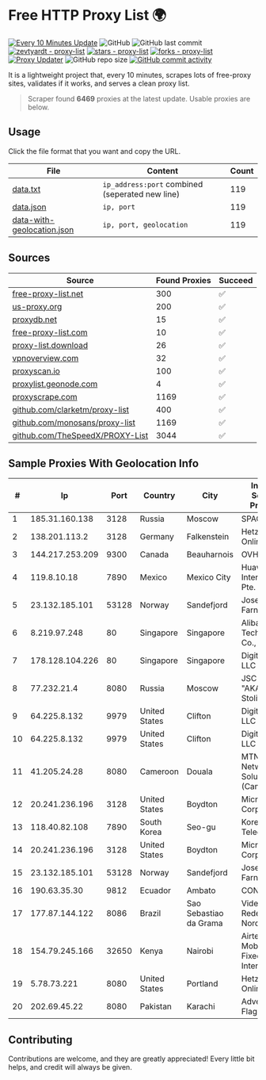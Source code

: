 
# Free HTTP Proxy List 🌍

[![Every 10 Minutes Update](https://github.com/mertguvencli/http-proxy-list/actions/workflows/main.yml/badge.svg?branch=main)](https://github.com/mertguvencli/http-proxy-list/actions/workflows/main.yml)
![GitHub](https://img.shields.io/github/license/mertguvencli/http-proxy-list)
![GitHub last commit](https://img.shields.io/github/last-commit/mertguvencli/http-proxy-list)
[![zevtyardt - proxy-list](https://img.shields.io/static/v1?label=zevtyardt&message=proxy-list&color=blue&logo=github)](https://github.com/zevtyardt/proxy-list "Go to GitHub repo")
[![stars - proxy-list](https://img.shields.io/github/stars/zevtyardt/proxy-list?style=social)](https://github.com/zevtyardt/proxy-list)
[![forks - proxy-list](https://img.shields.io/github/forks/zevtyardt/proxy-list?style=social)](https://github.com/zevtyardt/proxy-list)
[![Proxy Updater](https://github.com/zevtyardt/proxy-list/workflows/Proxy%20Updater/badge.svg)](https://github.com/zevtyardt/proxy-list/actions?query=workflow:"Proxy+Updater")
![GitHub repo size](https://img.shields.io/github/repo-size/zevtyardt/proxy-list)
[![GitHub commit activity](https://img.shields.io/github/commit-activity/m/zevtyardt/proxy-list?logo=commits)](https://github.com/zevtyardt/proxy-list/commits/main)

It is a lightweight project that, every 10 minutes, scrapes lots of free-proxy sites, validates if it works, and serves a clean proxy list.

> Scraper found **6469** proxies at the latest update. Usable proxies are below.

## Usage

Click the file format that you want and copy the URL.

|File|Content|Count|
|----|-------|-----|
|[data.txt](https://raw.githubusercontent.com/mertguvencli/http-proxy-list/main/proxy-list/data.txt)|`ip_address:port` combined (seperated new line)|119|
|[data.json](https://raw.githubusercontent.com/mertguvencli/http-proxy-list/main/proxy-list/data.json)|`ip, port`|119|
|[data-with-geolocation.json](https://raw.githubusercontent.com/mertguvencli/http-proxy-list/main/proxy-list/data-with-geolocation.json)|`ip, port, geolocation`|119|

## Sources

|Source|Found Proxies|Succeed|
|------|-------------|-------|
|[free-proxy-list.net](https://free-proxy-list.net)|300|✅|
|[us-proxy.org](https://www.us-proxy.org)|200|✅|
|[proxydb.net](http://proxydb.net)|15|✅|
|[free-proxy-list.com](https://free-proxy-list.com/?page=&port=&type%5B%5D=http&type%5B%5D=https&up_time=0&search=Search)|10|✅|
|[proxy-list.download](https://www.proxy-list.download/HTTP)|26|✅|
|[vpnoverview.com](https://vpnoverview.com/privacy/anonymous-browsing/free-proxy-servers)|32|✅|
|[proxyscan.io](https://www.proxyscan.io)|100|✅|
|[proxylist.geonode.com](https://proxylist.geonode.com/api/proxy-list?limit=300&page=1&sort_by=lastChecked&sort_type=desc&protocols=http,https)|4|✅|
|[proxyscrape.com](https://api.proxyscrape.com/v2/?request=displayproxies&protocol=http&timeout=10000&country=all&ssl=all&anonymity=all)|1169|✅|
|[github.com/clarketm/proxy-list](https://raw.githubusercontent.com/clarketm/proxy-list/master/proxy-list-raw.txt)|400|✅|
|[github.com/monosans/proxy-list](https://raw.githubusercontent.com/monosans/proxy-list/main/proxies/http.txt)|1169|✅|
|[github.com/TheSpeedX/PROXY-List](https://raw.githubusercontent.com/TheSpeedX/PROXY-List/master/http.txt)|3044|✅|


## Sample Proxies With Geolocation Info

|#|Ip|Port|Country|City|Internet Service Provider|
|-|--|----|-------|----|-------------------------|
|1|185.31.160.138|3128|Russia|Moscow|SPACENET|
|2|138.201.113.2|3128|Germany|Falkenstein|Hetzner Online GmbH|
|3|144.217.253.209|9300|Canada|Beauharnois|OVH SAS|
|4|119.8.10.18|7890|Mexico|Mexico City|Huawei International Pte. LTD|
|5|23.132.185.101|53128|Norway|Sandefjord|Joseph Farnell|
|6|8.219.97.248|80|Singapore|Singapore|Alibaba (US) Technology Co., Ltd.|
|7|178.128.104.226|80|Singapore|Singapore|DigitalOcean, LLC|
|8|77.232.21.4|8080|Russia|Moscow|JSC "AKADO-Stolitsa"|
|9|64.225.8.132|9979|United States|Clifton|DigitalOcean, LLC|
|10|64.225.8.132|9979|United States|Clifton|DigitalOcean, LLC|
|11|41.205.24.28|8080|Cameroon|Douala|MTN Network Solutions (Cameroon)|
|12|20.241.236.196|3128|United States|Boydton|Microsoft Corporation|
|13|118.40.82.108|7890|South Korea|Seo-gu|Korea Telecom|
|14|20.241.236.196|3128|United States|Boydton|Microsoft Corporation|
|15|23.132.185.101|53128|Norway|Sandefjord|Joseph Farnell|
|16|190.63.35.30|9812|Ecuador|Ambato|CONECEL|
|17|177.87.144.122|8086|Brazil|Sao Sebastiao da Grama|Videomar Rede Nordeste S/A|
|18|154.79.245.166|32650|Kenya|Nairobi|Airtel KE Mobile & Fixed Internet|
|19|5.78.73.221|8080|United States|Portland|Hetzner Online GmbH|
|20|202.69.45.22|8080|Pakistan|Karachi|Advertiese Flag|



## Contributing

Contributions are welcome, and they are greatly appreciated! Every
little bit helps, and credit will always be given.


